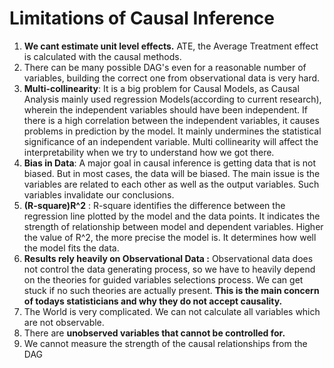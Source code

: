 # Limitations of Causal Inference



1. **We cant estimate unit level effects.** ATE, the Average Treatment effect is calculated with the causal methods.
2. There can be many possible DAG's even for a reasonable number of variables, building the correct one from observational data is very hard.
3. **Multi-collinearity**: It is a big problem for Causal Models, as Causal Analysis mainly used regression Models\(according to current research\), wherein the independent variables should have been independent. If there is a high correlation between the independent variables, it causes problems in prediction by the model. It mainly undermines the statistical significance of an independent variable. Multi collinearity will affect the interpretability when we try to understand how we got there.
4. **Bias in Data**: A major goal in causal inference is getting data that is not biased. But in most cases, the data will be biased. The main issue is the variables are related to each other as well as the output variables. Such variables invalidate our conclusions.
5. **\(R-square\)R^2** : R-square identifies the difference between the regression line plotted by the model and the data points. It indicates the strength of relationship between model and dependent variables. Higher the value of R^2, the more precise the model is. It determines how well the model fits the data.
6. **Results rely heavily on Observational Data :** Observational data does not control the data generating process, so we have to heavily depend on the theories for guided variables selections process. We can get stuck if no such theories are actually present. **This is the main concern of todays statisticians and why they do not accept causality.** 
7. The World is very complicated. We can not calculate all variables which are not observable. 
8. There are **unobserved variables that cannot be controlled for.**
9. We cannot measure the strength of the causal relationships from the DAG 

